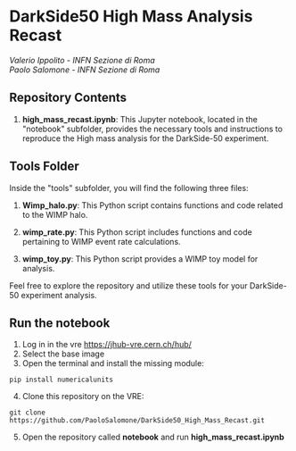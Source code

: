 # DarkSide50 High Mass Analysis Recast
_Valerio Ippolito - INFN Sezione di Roma_\
_Paolo Salomone - INFN Sezione di Roma_

## Repository Contents

1. **high_mass_recast.ipynb**: This Jupyter notebook, located in the "notebook" subfolder, provides the necessary tools and instructions to reproduce the High mass analysis for the DarkSide-50 experiment.

## Tools Folder

Inside the "tools" subfolder, you will find the following three files:

1. **Wimp_halo.py**: This Python script contains functions and code related to the WIMP halo.

2. **wimp_rate.py**: This Python script includes functions and code pertaining to WIMP event rate calculations.

3. **wimp_toy.py**: This Python script provides a WIMP toy model for analysis.

Feel free to explore the repository and utilize these tools for your DarkSide-50 experiment analysis.

## Run the notebook
1. Log in in the vre  https://jhub-vre.cern.ch/hub/
2. Select the base image
3. Open the terminal and install the missing module:
```
pip install numericalunits
```
4. Clone this repository on the VRE:
```
git clone https://github.com/PaoloSalomone/DarkSide50_High_Mass_Recast.git
```
5. Open the repository called **notebook** and run **high_mass_recast.ipynb**
